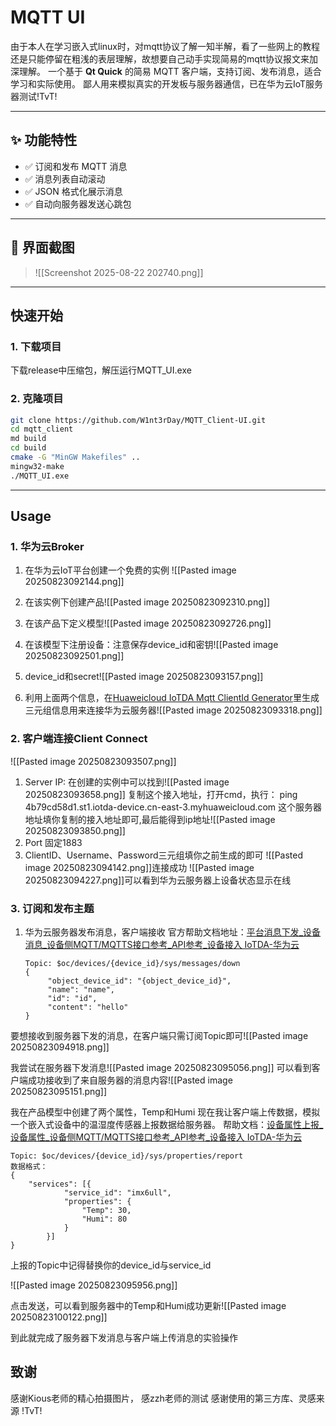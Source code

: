 # MQTT UI 

由于本人在学习嵌入式linux时，对mqtt协议了解一知半解，看了一些网上的教程还是只能停留在粗浅的表层理解，故想要自己动手实现简易的mqtt协议报文来加深理解。
一个基于 **Qt Quick** 的简易 MQTT 客户端，支持订阅、发布消息，适合学习和实际使用。 鄙人用来模拟真实的开发板与服务器通信，已在华为云IoT服务器测试!TvT!
	
---

## ✨ 功能特性

- ✅ 订阅和发布 MQTT 消息  
- ✅ 消息列表自动滚动  
- ✅ JSON 格式化展示消息   
- ✅ 自动向服务器发送心跳包   

---

## 📸 界面截图

> 
>   ![[Screenshot 2025-08-22 202740.png]]
> 

---

##  快速开始

### 1. 下载项目

下载release中压缩包，解压运行MQTT_UI.exe
### 2. 克隆项目
```bash
git clone https://github.com/W1nt3rDay/MQTT_Client-UI.git
cd mqtt_client
md build
cd build
cmake -G "MinGW Makefiles" ..
mingw32-make
./MQTT_UI.exe
```

---

## Usage

### 1. 华为云Broker

1. 在华为云IoT平台创建一个免费的实例
![[Pasted image 20250823092144.png]]

2. 在该实例下创建产品![[Pasted image 20250823092310.png]]
3. 在该产品下定义模型![[Pasted image 20250823092726.png]]
4. 在该模型下注册设备：注意保存device_id和密钥![[Pasted image 20250823092501.png]]
5. device_id和secret![[Pasted image 20250823093157.png]]
6. 利用上面两个信息，在[Huaweicloud IoTDA Mqtt ClientId Generator](https://iot-tool.obs-website.cn-north-4.myhuaweicloud.com/)里生成三元组信息用来连接华为云服务器![[Pasted image 20250823093318.png]]


### 2. 客户端连接Client Connect

![[Pasted image 20250823093507.png]]

1. Server IP: 在创建的实例中可以找到![[Pasted image 20250823093658.png]]
   复制这个接入地址，打开cmd，执行： ping 4b79cd58d1.st1.iotda-device.cn-east-3.myhuaweicloud.com  这个服务器地址填你复制的接入地址即可,最后能得到ip地址![[Pasted image 20250823093850.png]]
2. Port 固定1883
3. ClientID、Username、Password三元组填你之前生成的即可
   ![[Pasted image 20250823094142.png]]连接成功
   ![[Pasted image 20250823094227.png]]可以看到华为云服务器上设备状态显示在线

### 3. 订阅和发布主题

1. 华为云服务器发布消息，客户端接收
   官方帮助文档地址：[平台消息下发_设备消息_设备侧MQTT/MQTTS接口参考_API参考_设备接入 IoTDA-华为云](https://support.huaweicloud.com/api-iothub/iot_06_v5_3017.html)
   ```
   Topic: $oc/devices/{device_id}/sys/messages/down
   {
	    "object_device_id": "{object_device_id}",
	    "name": "name",
	    "id": "id",
	    "content": "hello"
   }
   ```

要想接收到服务器下发的消息，在客户端只需订阅Topic即可![[Pasted image 20250823094918.png]]

我尝试在服务器下发消息![[Pasted image 20250823095056.png]]
可以看到客户端成功接收到了来自服务器的消息内容![[Pasted image 20250823095151.png]]

我在产品模型中创建了两个属性，Temp和Humi
现在我让客户端上传数据，模拟一个嵌入式设备中的温湿度传感器上报数据给服务器。
帮助文档：[设备属性上报_设备属性_设备侧MQTT/MQTTS接口参考_API参考_设备接入 IoTDA-华为云](https://support.huaweicloud.com/api-iothub/iot_06_v5_3010.html)
```
Topic: $oc/devices/{device_id}/sys/properties/report  
数据格式：  
{
    "services": [{
            "service_id": "imx6ull",
            "properties": {
                "Temp": 30,
                "Humi": 80
            }
        }]
}
```

上报的Topic中记得替换你的device_id与service_id

![[Pasted image 20250823095956.png]]

点击发送，可以看到服务器中的Temp和Humi成功更新![[Pasted image 20250823100122.png]]

到此就完成了服务器下发消息与客户端上传消息的实验操作


## 致谢

感谢Kious老师的精心拍摄图片， 感zzh老师的测试
感谢使用的第三方库、灵感来源 !TvT!

